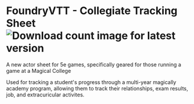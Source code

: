 # FoundryVTT - Collegiate Tracking Sheet ![Download count image for latest version](https://img.shields.io/github/downloads/OtherwiseJunk/FoundryVTT-Collegiate-Tracking-Sheet/v1.0.1/total.png "Download count for version v1.0.1")

A new actor sheet for 5e games, specifically geared for those running a game at a Magical College

Used for tracking a student's progress through a multi-year magically academy program, allowing them to track their relationships, exam results, job, and extracuricular activites.
